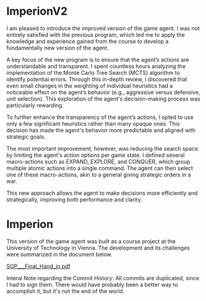 # ImperionV2

I am pleased to introduce the improved version of the game agent. I was not entirely satisfied with the previous program, which led me to apply the knowledge and experience gained from the course to develop a fundamentally new version of the agent.

A key focus of the new program is to ensure that the agent’s actions are understandable and transparent. I spent countless hours analyzing the implementation of the Monte Carlo Tree Search (MCTS) algorithm to identify potential errors. Through this in-depth review, I discovered that even small changes in the weighting of individual heuristics had a noticeable effect on the agent’s behavior (e.g., aggressive versus defensive, unit selection). This exploration of the agent's decision-making process was particularly rewarding.

To further enhance the transparency of the agent’s actions, I opted to use only a few significant heuristics rather than many opaque ones. This decision has made the agent's behavior more predictable and aligned with strategic goals.

The most important improvement, however, was reducing the search space by limiting the agent's action options per game state. I defined several macro-actions such as EXPAND, EXPLORE, and CONQUER, which group multiple atomic actions into a single command. The agent can then select one of these macro-actions, akin to a general giving strategic orders in a war.

This new approach allows the agent to make decisions more efficiently and strategically, improving both performance and clarity.
 
# Imperion

This version of the game agent was built as a course project at the University of Technology in Vienna. The development and its challenges were summarized in the document below.

[SGP___Final_Hand_in.pdf](https://github.com/user-attachments/files/17227309/SGP___Final_Hand_in.pdf)

Interal Note regarding the Commit History: All commits are duplicated, since I had to sign them. There would have probably been a better way to accomplish it, but it's not the end of the world.
